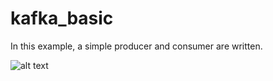 # kafka_basic
In this example, a simple producer and consumer are written.

![alt text]([http://url/to/img.png])

